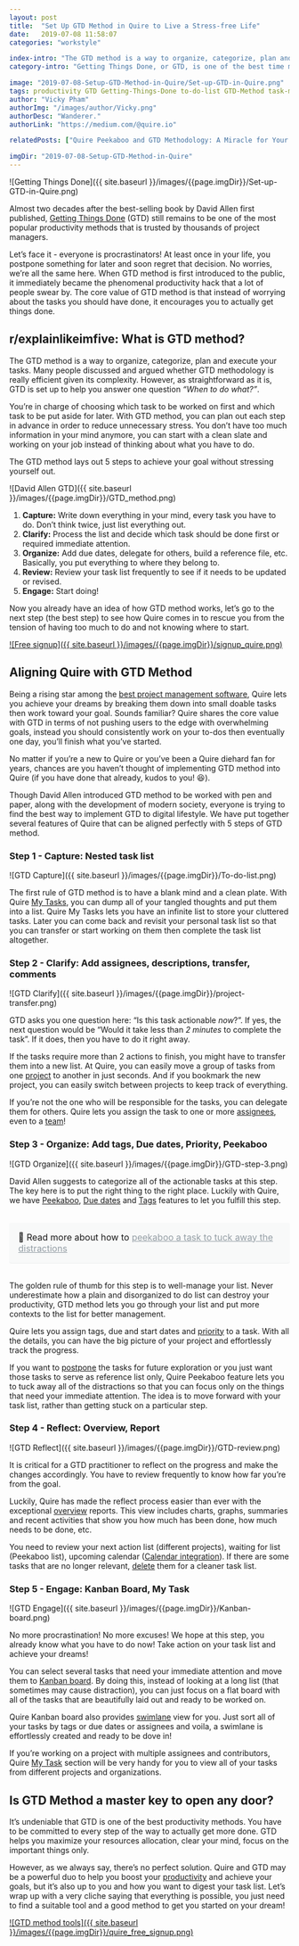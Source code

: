 ```yaml
---
layout: post
title:  "Set Up GTD Method in Quire to Live a Stress-free Life"
date:   2019-07-08 11:58:07
categories: "workstyle"

index-intro: "The GTD method is a way to organize, categorize, plan and execute your tasks. Many people discussed and argued whether GTD methodology is really efficient given its complexity. However, as straightforward as it is, GTD is set up to help you answer one question “When to do what?”. In this post, we're going to introduce how to set up GTD Method in Quire for you to live a stress-free life."
category-intro: "Getting Things Done, or GTD, is one of the best time management methods that boost your productivity! This post will introduce you how to set up GTD with a project management tool."

image: "2019-07-08-Setup-GTD-Method-in-Quire/Set-up-GTD-in-Quire.png"
tags: productivity GTD Getting-Things-Done to-do-list GTD-Method task-management
author: "Vicky Pham"
authorImg: "/images/author/Vicky.png"
authorDesc: "Wanderer."
authorLink: "https://medium.com/@quire.io"

relatedPosts: ["Quire Peekaboo and GTD Methodology: A Miracle for Your Productivity Hack", "3 Reasons to Be and Stay Lazy", "Top 3 Productivity Tips With Online To Do List Software"]

imgDir: "2019-07-08-Setup-GTD-Method-in-Quire"
---
```



![Getting Things Done]({{ site.baseurl }}/images/{{page.imgDir}}/Set-up-GTD-in-Quire.png)

Almost two decades after the best-selling book by David Allen first published, [Getting Things Done](https://gettingthingsdone.com/) (GTD) still remains to be one of the most popular productivity methods that is trusted by thousands of project managers. 

Let’s face it - everyone is procrastinators! At least once in your life, you postpone something for later and soon regret that decision. No worries, we’re all the same here. When GTD method is first introduced to the public, it immediately became the phenomenal productivity hack that a lot of people swear by. The core value of GTD method is that instead of worrying about the tasks you should have done, it encourages you to actually get things done.

## r/explainlikeimfive: What is GTD method?

The GTD method is a way to organize, categorize, plan and execute your tasks. Many people discussed and argued whether GTD methodology is really efficient given its complexity. However, as straightforward as it is, GTD is set up to help you answer one question *“When to do what?”*. 

You’re in charge of choosing which task to be worked on first and which task to be put aside for later. With GTD method, you can plan out each step in advance in order to reduce unnecessary stress. You don’t have too much information in your mind anymore, you can start with a clean slate and working on your job instead of thinking about what you have to do.

The GTD method lays out 5 steps to achieve your goal without stressing yourself out. 

![David Allen GTD]({{ site.baseurl }}/images/{{page.imgDir}}/GTD_method.png)

1. **Capture:** Write down everything in your mind, every task you have to do. Don’t think twice, just list everything out.
2. **Clarify:** Process the list and decide which task should be done first or required immediate attention.
3. **Organize:** Add due dates, delegate for others, build a reference file, etc. Basically, you put everything to where they belong to.
4. **Review:** Review your task list frequently to see if it needs to be updated or revised.
5. **Engage:** Start doing!

Now you already have an idea of how GTD method works, let’s go to the next step (the best step) to see how Quire comes in to rescue you from the tension of having too much to do and not knowing where to start. 

[![Free signup]({{ site.baseurl }}/images/{{page.imgDir}}/signup_quire.png)](https://bit.ly/38mUj9f)

## Aligning Quire with GTD Method

Being a rising star among the [best project management software](https://quire.io/compare/best-project-management-software-reviews-comparisons), Quire lets you achieve your dreams by breaking them down into small doable tasks then work toward your goal. Sounds familiar? Quire shares the core value with GTD in terms of not pushing users to the edge with overwhelming goals, instead you should consistently work on your to-dos then eventually one day, you’ll finish what you’ve started.

No matter if you’re a new to Quire or you’ve been a Quire diehard fan for years, chances are you haven’t thought of implementing GTD method into Quire (if you have done that already, kudos to you! 😆). 

Though David Allen introduced GTD method to be worked with pen and paper, along with the development of modern society, everyone is trying to find the best way to implement GTD to digital lifestyle. We have put together several features of Quire that can be aligned perfectly with 5 steps of GTD method. 

### Step 1 - Capture: Nested task list 

![GTD Capture]({{ site.baseurl }}/images/{{page.imgDir}}/To-do-list.png)

The first rule of GTD method is to have a blank mind and a clean plate. With Quire [My Tasks](https://quire.io/blog/p/Introduce-Quire-New-My-Tasks.html), you can dump all of your tangled thoughts and put them into a list. Quire My Tasks lets you have an infinite list to store your cluttered tasks. Later you can come back and revisit your personal task list so that you can transfer or start working on them then complete the task list altogether.

### Step 2 - Clarify: Add assignees, descriptions, transfer, comments 

![GTD Clarify]({{ site.baseurl }}/images/{{page.imgDir}}/project-transfer.png)

GTD asks you one question here: “Is this task actionable _now_?”. If yes, the next question would be “Would it take less than _2 minutes_ to complete the task”. If it does, then you have to do it right away. 

If the tasks require more than 2 actions to finish, you might have to transfer them into a new list. At Quire, you can easily move a group of tasks from one [project](https://quire.io/blog/p/Template-for-Your-Projects-and-Tasks.html) to another in just seconds. And if you bookmark the new project, you can easily switch between projects to keep track of everything.

If you’re not the one who will be responsible for the tasks, you can delegate them for others. Quire lets you assign the task to one or more [assignees](https://quire.io/guide/set-assignee/), even to a [team](https://quire.io/blog/p/I-Dont-Really-Know-Them,-But-I-Need-Their-Help.html)! 

### Step 3 - Organize: Add tags, Due dates, Priority, Peekaboo

![GTD Organize]({{ site.baseurl }}/images/{{page.imgDir}}/GTD-step-3.png)

David Allen suggests to categorize all of the actionable tasks at this step. The key here is to put the right thing to the right place. Luckily with Quire, we have [Peekaboo](https://quire.io/guide/peekaboo/), [Due dates](https://quire.io/guide/set-date-time/) and [Tags](https://quire.io/guide/assign-tags/) features to let you fulfill this step. 

<div style="margin: 2em 0 !important; padding: 1em; font-size: 16px; background-color: #f8f9f9; border-radius: 4px; box-shadow: 0 1px 1px rgba(189, 193, 196, 0.25);">
🔖 Read more about how to <a href="http://quire.io/blog/p/Quire-Peekaboo-and-GTD-Methodology.html" style="color: #939da4;">peekaboo a task to tuck away the distractions</a>
</div>

The golden rule of thumb for this step is to well-manage your list. Never underestimate how a plain and disorganized to do list can destroy your productivity, GTD method lets you go through your list and put more contexts to the list for better management. 

Quire lets you assign tags, due and start dates and [priority](https://quire.io/guide/set-priority/) to a task. With all the details, you can have the big picture of your project and effortlessly track the progress.

If you want to [postpone](https://quire.io/blog/p/Quire-Peekaboo-and-GTD-Methodology.html) the tasks for future exploration or you just want those tasks to serve as reference list only, Quire Peekaboo feature lets you to tuck away all of the distractions so that you can focus only on the things that need your immediate attention. The idea is to move forward with your task list, rather than getting stuck on a particular step.

### Step 4 - Reflect: Overview, Report

![GTD Reflect]({{ site.baseurl }}/images/{{page.imgDir}}/GTD-review.png)


It is critical for a GTD practitioner to reflect on the progress and make the changes accordingly. You have to review frequently to know how far you’re from the goal.

Luckily, Quire has made the reflect process easier than ever with the exceptional [overview](https://quire.io/guide/project-overview/) reports. This view includes charts, graphs, summaries and recent activities that show you how much has been done, how much needs to be done, etc.

You need to review your next action list (different projects), waiting for list (Peekaboo list), upcoming calendar ([Calendar integration](https://quire.io/guide/calendar/)). If there are some tasks that are no longer relevant, [delete](https://quire.io/guide/delete-task/) them for a cleaner task list.

### Step 5 - Engage: Kanban Board, My Task 

![GTD Engage]({{ site.baseurl }}/images/{{page.imgDir}}/Kanban-board.png)

No more procrastination! No more excuses! We hope at this step, you already know what you have to do now! Take action on your task list and achieve your dreams! 

You can select several tasks that need your immediate attention and move them to [Kanban board](https://quire.io/guide/board-overview/). By doing this, instead of looking at a long list (that sometimes may cause distraction), you can just focus on a flat board with all of the tasks that are beautifully laid out and ready to be worked on. 

Quire Kanban board also provides [swimlane](https://quire.io/blog/p/To-Do-List-and-Kanban-What-Project-Management-Did-Wrong.html) view for you. Just sort all of your tasks by tags or due dates or assignees and voila, a swimlane is effortlessly created and ready to be dove in! 

If you’re working on a project with multiple assignees and contributors, Quire [My Task](https://quire.io/guide/my-tasks/) section will be very handy for you to view all of your tasks from different projects and organizations. 

## Is GTD Method a master key to open any door? 

It’s undeniable that GTD is one of the best productivity methods. You have to be committed to every step of the way to actually get more done. GTD helps you maximize your resources allocation, clear your mind, focus on the important things only. 

However, as we always say, there’s no perfect solution. Quire and GTD may be a powerful duo to help you boost your [productivity](https://quire.io) and achieve your goals, but it’s also up to you and how you want to digest your task list. Let’s wrap up with a very cliche saying that everything is possible, you just need to find a suitable tool and a good method to get you started on your dream! 

[![GTD method tools]({{ site.baseurl }}/images/{{page.imgDir}}/quire_free_signup.png)](https://bit.ly/38mUj9f)



[jekyll]:      http://jekyllrb.com
[jekyll-gh]:   https://github.com/jekyll/jekyll
[jekyll-help]: https://github.com/jekyll/jekyll-help
